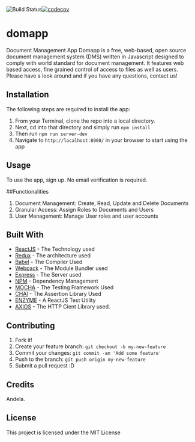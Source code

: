 ![Build Status](https://travis-ci.org/andela-dhaniabelega/domapp.svg?branch=staging)[![codecov](https://codecov.io/gh/andela-dhaniabelega/domapp/branch/master/graph/badge.svg)](https://codecov.io/gh/andela-dhaniabelega/domapp)
# domapp
Document Management App
Domapp is a free, web-based, open source document management system (DMS) written in Javascript designed to comply with world standard for document management. It features web based access, fine grained control of access to files as well as users. Please have a look around and if you have any questions, contact us!

## Installation
The following steps are required to install the app:
1. From your Terminal, clone the repo into a local directory. 
2. Next, cd into that directory and simply run ```npm install```
3. Then run ```npm run server-dev```
4. Navigate to ```http://localhost:8000/``` in your browser to start using the app

## Usage
To use the app, sign up. No email verification is required.

##Functionalities
1. Document Management: Create, Read, Update and Delete Documents
2. Granular Access: Assign Roles to Documents and Users
3. User Management: Manage User roles and user accounts

## Built With
* [ReactJS](http://www.dropwizard.io/1.0.2/docs/) 	- The Technology used
* [Redux](http://www.dropwizard.io/1.0.2/docs/) 		- The architecture used
* [Babel](http://www.babeljs.io/docs/) 				- The Compiler Used
* [Webpack](https://webpack.github.io/docs/) 		- The Module Bundler used
* [Express](https://expressjs.com/) 				- The Server used
* [NPM](https://www.npmjs.org/) 					- Dependency Management
* [MOCHA](https://mochajs.org/) 					- The Testing Framework Used
* [CHAI](https://chaijs.com/) 						- The Assertion Library Used
* [ENZYME](https://github.com/airbnb/enzyme) 		- A ReactJS Test Utility
* [AXIOS](https://www.npmjs.com/package/axios) 		- The HTTP Cient Library used.

## Contributing
1. Fork it!
2. Create your feature branch: `git checkout -b my-new-feature`
3. Commit your changes: `git commit -am 'Add some feature'`
4. Push to the branch: `git push origin my-new-feature`
5. Submit a pull request :D

## Credits
Andela.
## License
This project is licensed under the MIT License



